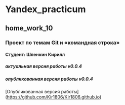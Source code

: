# Yandex_practicum
## home_work_10
### Проект по темам Git и «командная строка»
#### Студент: Шленкин Кирилл
##### актуальная версия работы v0.0.4
##### опубликованная версия работы v0.0.4
[Опубликованная версия работы] (https://github.com/Kir1806/Kir1806.github.io)
